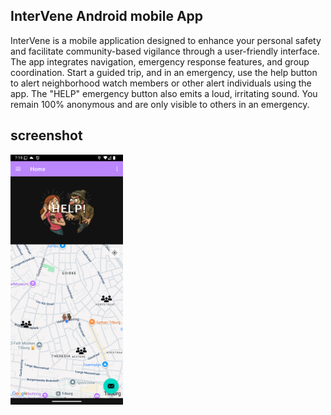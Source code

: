 ## InterVene Android mobile App

InterVene is a mobile application designed to enhance your personal safety and facilitate community-based vigilance through a user-friendly interface. The app integrates navigation, emergency response features, and group coordination. 
Start a guided trip, and in an emergency, use the help button to alert neighborhood watch members or other alert individuals using the app. The "HELP" emergency button also emits a loud, irritating sound.
You remain 100% anonymous and are only visible to others in an emergency.

## screenshot
<img src="./README_CONTENT/screenshot_distress.png" alt="App screenshot" height="400"/>
